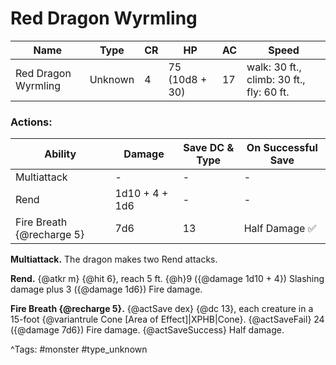 # Red Dragon Wyrmling

| Name | Type | CR | HP | AC | Speed |
|------|------|----|----|----|-------|
| Red Dragon Wyrmling | Unknown | 4 | 75 (10d8 + 30) | 17 | walk: 30 ft., climb: 30 ft., fly: 60 ft. |

### Actions:

| Ability | Damage | Save DC & Type | On Successful Save |
|---------|--------|----------------|--------------------|
| Multiattack | - | - | - |
| Rend | 1d10 + 4 + 1d6 | - | - |
| Fire Breath {@recharge 5} | 7d6 | 13 | Half Damage ✅ |


**Multiattack.** The dragon makes two Rend attacks.

**Rend.** {@atkr m} {@hit 6}, reach 5 ft. {@h}9 ({@damage 1d10 + 4}) Slashing damage plus 3 ({@damage 1d6}) Fire damage.

**Fire Breath {@recharge 5}.** {@actSave dex} {@dc 13}, each creature in a 15-foot {@variantrule Cone [Area of Effect]|XPHB|Cone}. {@actSaveFail} 24 ({@damage 7d6}) Fire damage. {@actSaveSuccess} Half damage.

^Tags: #monster #type_unknown